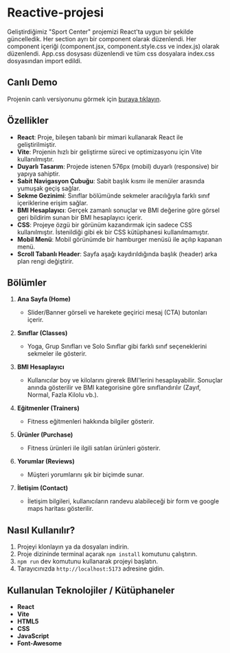 # Reactive-projesi

Geliştirdiğimiz "Sport Center" projemizi React'ta uygun bir şekilde güncelledik. Her section ayrı bir component olarak düzenlendi.
Her component içeriği (component.jsx, component.style.css ve index.js) olarak düzenlendi. App.css dosysası düzenlendi ve tüm css dosyalara index.css dosyasından import edildi.

## Canlı Demo
Projenin canlı versiyonunu görmek için [buraya tıklayın](https://reactive-sportcenter.netlify.app).

## Özellikler

- **React**: Proje, bileşen tabanlı bir mimari kullanarak React ile geliştirilmiştir.
- **Vite**: Projenin hızlı bir geliştirme süreci ve optimizasyonu için Vite kullanılmıştır.
- **Duyarlı Tasarım**: Projede istenen 576px (mobil) duyarlı (responsive) bir yapıya sahiptir.
- **Sabit Navigasyon Çubuğu**: Sabit başlık kısmı ile menüler arasında yumuşak geçiş sağlar.
- **Sekme Gezinimi**: Sınıflar bölümünde sekmeler aracılığıyla farklı sınıf içeriklerine erişim sağlar.
- **BMI Hesaplayıcı**: Gerçek zamanlı sonuçlar ve BMI değerine göre görsel geri bildirim sunan bir BMI hesaplayıcı içerir.
- **CSS**: Projeye özgü bir görünüm kazandırmak için sadece CSS kullanılmıştır. İstenildiği gibi ek bir CSS kütüphanesi kullanılmamıştır.
- **Mobil Menü**: Mobil görünümde bir hamburger menüsü ile açılıp kapanan menü.
- **Scroll Tabanlı Header**: Sayfa aşağı kaydırıldığında başlık (header) arka plan rengi değiştirir.

## Bölümler

1. **Ana Sayfa (Home)**
   - Slider/Banner görseli ve harekete geçirici mesaj (CTA) butonları içerir.
   
2. **Sınıflar (Classes)**
   - Yoga, Grup Sınıfları ve Solo Sınıflar gibi farklı sınıf seçeneklerini sekmeler ile gösterir.

3. **BMI Hesaplayıcı**
   - Kullanıcılar boy ve kilolarını girerek BMI'lerini hesaplayabilir. Sonuçlar anında gösterilir ve BMI kategorisine göre sınıflandırılır (Zayıf, Normal, Fazla Kilolu vb.).

4. **Eğitmenler (Trainers)**
   - Fitness eğitmenleri hakkında bilgiler gösterir.

5. **Ürünler (Purchase)**
   - Fitness ürünleri ile ilgili satılan ürünleri gösterir.

6. **Yorumlar (Reviews)**
   - Müşteri yorumlarını şık bir biçimde sunar.
  
7. **İletişim (Contact)**
   - İletişim bilgileri, kullanıcıların randevu alabileceği bir form ve google maps haritası gösterilir.

## Nasıl Kullanılır?

1. Projeyi klonlayın ya da dosyaları indirin.
2. Proje dizininde terminal açarak `npm install` komutunu çalıştırın.
3. `npm run` dev komutunu kullanarak projeyi başlatın.
4. Tarayıcınızda `http://localhost:5173` adresine gidin.


## Kullanulan Teknolojiler / Kütüphaneler
- **React**
- **Vite**
- **HTML5**
- **CSS**
- **JavaScript**
- **Font-Awesome**
